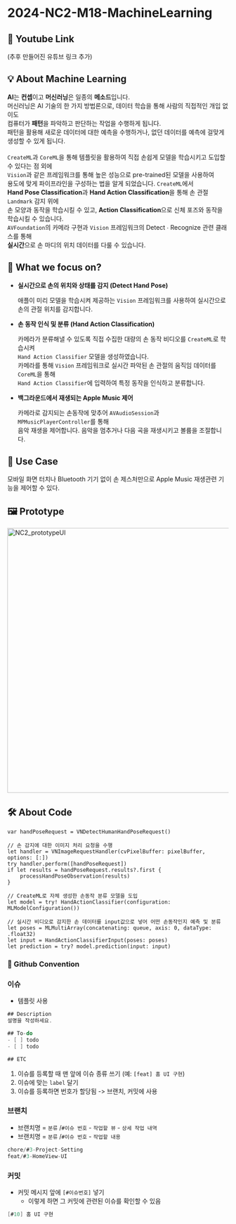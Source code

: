 # 2024-NC2-M18-MachineLearning
## 🎥 Youtube Link
(추후 만들어진 유튜브 링크 추가)

## 💡 About Machine Learning
**AI**는 **컨셉**이고 **머신러닝**은 일종의 **메소드**입니다.<br/>
머신러닝은 AI 기술의 한 가지 방법론으로, 데이터 학습을 통해 사람의 직접적인 개입 없이도<br/>컴퓨터가 **패턴**을 파악하고 판단하는 작업을 수행하게 됩니다.<br/>패턴을 활용해 새로운 데이터에 대한 예측을 수행하거나, 없던 데이터를 예측에 걸맞게 생성할 수 있게 됩니다.<br/><br/>
`CreateML`과 `CoreML`을 통해 템플릿을 활용하여 직접 손쉽게 모델을 학습시키고 도입할 수 있다는 점 외에<br/>`Vision`과 같은 프레임워크를 통해 높은 성능으로 pre-trained된 모델을 사용하여<br/>용도에 맞게 파이프라인을 구성하는 법을 알게 되었습니다. `CreateML`에서<br/>**Hand Pose Classification**과 **Hand Action Classification**을 통해 손 관절`Landmark` 감지 위에<br/>손 모양과 동작을 학습시킬 수 있고, **Action Classification**으로 신체 포즈와 동작을 학습시킬 수 있습니다.<br/>`AVFoundation`의 카메라 구현과 `Vision` 프레임워크의 Detect ∙ Recognize 관련 클래스를 통해<br/>**실시간**으로 손 마디의 위치 데이터를 다룰 수 있습니다.

## 🎯 What we focus on?
- **실시간으로 손의 위치와 상태를 감지 (Detect Hand Pose)**
    
    애플이 미리 모델을 학습시켜 제공하는 `Vision` 프레임워크를 사용하여
    실시간으로 손의 관절 위치를 감지합니다.
    
- **손 동작 인식 및 분류 (Hand Action Classification)**
    
    카메라가 분류해낼 수 있도록 직접 수집한 대량의 손 동작 비디오를 `CreateML`로 학습시켜<br/>`Hand Action Classifier` 모델을 생성하였습니다.<br/>카메라를 통해 `Vision` 프레임워크로 실시간 파악된 손 관절의 움직임
    데이터를 `CoreML`을 통해<br/>`Hand Action Classifier`에 입력하여 특정 동작을 인식하고 분류합니다.
    
- **백그라운드에서 재생되는 Apple Music 제어**

    카메라로 감지되는 손동작에 맞추어 `AVAudioSession`과 `MPMusicPlayerController`를 통해<br/>음악 재생을 제어합니다. 음악을 멈추거나 다음 곡을 재생시키고 볼륨을 조절합니다.

## 💼 Use Case
모바일 화면 터치나 Bluetooth 기기 없이 손 제스처만으로 Apple Music 재생관련 기능을 제어할 수 있다.

## 🖼️ Prototype
<img width="603" alt="NC2_prototypeUI" src="https://github.com/DeveloperAcademy-POSTECH/2024-NC2-M18-MachineLearning/assets/110075512/824ae824-1977-4a63-bbff-e415c6118cde">

## 🛠️ About Code
```// 비디오 프레임에서 손의 위치와 제스처를 감지하기 위한 request 객체 생성
var handPoseRequest = VNDetectHumanHandPoseRequest()

// 손 감지에 대한 이미지 처리 요청을 수행
let handler = VNImageRequestHandler(cvPixelBuffer: pixelBuffer, options: [:])
try handler.perform([handPoseRequest])
if let results = handPoseRequest.results?.first {
    processHandPoseObservation(results)
}

// CreateML로 자체 생성한 손동작 분류 모델을 도입
let model = try! HandActionClassifier(configuration: MLModelConfiguration())

// 실시간 비디오로 감지한 손 데이터를 input값으로 넣어 어떤 손동작인지 예측 및 분류
let poses = MLMultiArray(concatenating: queue, axis: 0, dataType: .float32)
let input = HandActionClassifierInput(poses: poses)
let prediction = try? model.prediction(input: input)
```

### 🔀 Github Convention
### 이슈
- 템플릿 사용
```swift
## Description
설명을 작성하세요.

## To-do
- [ ] todo
- [ ] todo

## ETC
```
1. 이슈를 등록할 때 맨 앞에 이슈 종류 쓰기 (예: `[feat] 홈 UI 구현`)
2. 이슈에 맞는 `label` 달기
3. 이슈를 등록하면 번호가 할당됨 -> 브랜치, 커밋에 사용

### 브랜치
- 브랜치명 = `분류` /`#이슈 번호` - `작업할 뷰` - `상세 작업 내역`
- 브랜치명 = `분류` /`#이슈 번호` - `작업할 내용`
```swift
chore/#3-Project-Setting
feat/#3-HomeView-UI
```

### 커밋
- 커밋 메시지 앞에 `[#이슈번호]` 넣기
  - 이렇게 하면 그 커밋에 관련된 이슈를 확인할 수 있음
```swift
[#10] 홈 UI 구현
```
